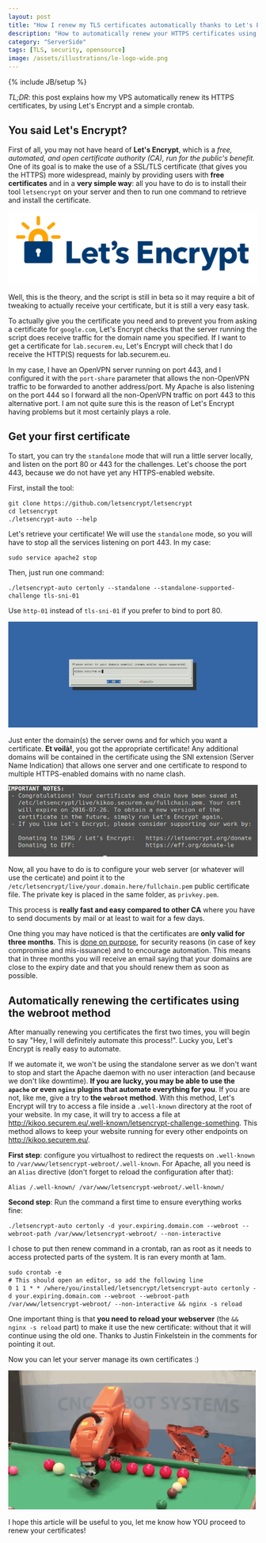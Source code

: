 ```yaml
---
layout: post
title: "How I renew my TLS certificates automatically thanks to Let's Encrypt"
description: "How to automatically renew your HTTPS certificates using Let's Encrypt and its webroot method"
category: "ServerSide"
tags: [TLS, security, opensource]
image: /assets/illustrations/le-logo-wide.png
---
```

{% include JB/setup %}

*TL;DR*: this post explains how my VPS automatically renew its HTTPS
certificates, by using Let's Encrypt and a simple crontab.

## You said Let's Encrypt?

First of all, you may not have heard of **Let's Encrypt**, which is a *free,
automated, and open certificate authority (CA), run for the public's benefit*.
One of its goal is to make the use of a SSL/TLS certificate (that gives you the
HTTPS) more widespread, mainly by providing users with **free certificates** and
in a **very simple way**: all you have to do is to install their tool
`letsencrypt` on your server and then to run one command to retrieve and install
the certificate.

![Let's Encrypt gives you free certificates in a very simple way](/assets/illustrations/le-logo-wide.png)

Well, this is the theory, and the script is still in beta so it may require a
bit of tweaking to actually receive your certificate, but it is still a very
easy task.

To actually give you the certificate you need and to prevent you from asking a
certificate for `google.com`, Let's Encrypt checks that the server running the
script does receive traffic for the domain name you specified. If I want to get
a certificate for `lab.securem.eu`, Let's Encrypt will check that I do receive
the HTTP(S) requests for lab.securem.eu.

In my case, I have an OpenVPN server running on port 443, and I configured it
with the `port-share` parameter that allows the non-OpenVPN traffic to be
forwarded to another address/port. My Apache is also listening on the port 444
so I forward all the non-OpenVPN traffic on port 443 to this alternative port. I
am not quite sure this is the reason of Let's Encrypt having problems but it
most certainly plays a role.

## Get your first certificate

To start, you can try the `standalone` mode that will run a little server
locally, and listen on the port 80 or 443 for the challenges. Let's choose the
port 443, because we do not have yet any HTTPS-enabled website.

First, install the tool:

    git clone https://github.com/letsencrypt/letsencrypt
    cd letsencrypt
    ./letsencrypt-auto --help


Let's retrieve your certificate! We will use the `standalone` mode, so you will
have to stop all the services listening on port 443. In my case:

    sudo service apache2 stop

Then, just run one command:

    ./letsencrypt-auto certonly --standalone --standalone-supported-challenge tls-sni-01

Use `http-01` instead of `tls-sni-01` if you prefer to bind to port 80.

![The script will ask you the domain(s) you want to register](/assets/illustrations/LetsEncryptStandalone.png)

Just enter the domain(s) the server owns and for which you want a certificate.
**Et voilà!**, you got the appropriate certificate! Any additional domains will
be contained in the certificate using the SNI extension (Server Name Indication)
that allows one server and one certificate to respond to multiple HTTPS-enabled
domains with no name clash.

![The certificate is now available](/assets/illustrations/LetsEncryptSuccess.png)

Now, all you have to do is to configure your web server (or whatever will use
the certicate) and point it to the
`/etc/letsencrypt/live/your.domain.here/fullchain.pem` public certificate file.
The private key is placed in the same folder, as `privkey.pem`.

This process is **really fast and easy compared to other CA** where you have to
send documents by mail or at least to wait for a few days.

One thing you may have noticed is that the certificates are **only valid for
three months**. This is [done on
purpose](https://letsencrypt.org/2015/11/09/why-90-days.html), for security
reasons (in case of key compromise and mis-issuance) and to encourage
automation. This means that in three months you will receive an email saying
that your domains are close to the expiry date and that you should renew them as
soon as possible.

## Automatically renewing the certificates using the webroot method

After manually renewing you certificates the first two times, you will begin to
say "Hey, I will definitely automate this process!". Lucky you, Let's Encrypt is
really easy to automate.

If we automate it, we won't be using the standalone server as we don't want to
stop and start the Apache daemon with no user interaction (and because we don't
like downtime). **If you are lucky, you may be able to use the `apache` or even
`nginx` plugins that automate everything for you**. If you are not, like me,
give a try to **the `webroot` method**. With this method, Let's Encrypt will try
to access a file inside a `.well-known` directory at the root of your website.
In my case, it will try to access a file at
http://kikoo.securem.eu/.well-known/letsencrypt-challenge-something. This method
allows to keep your website running for every other endpoints on
http://kikoo.securem.eu/.

**First step**: configure you virtualhost to redirect the requests on
`.well-known` to `/var/www/letsencrypt-webroot/.well-known`. For Apache, all you
need is an `Alias` directive (don't forget to reload the configuration after
that):

    Alias /.well-known/ /var/www/letsencrypt-webroot/.well-known/

**Second step**: Run the command a first time to ensure everything works fine:

    ./letsencrypt-auto certonly -d your.expiring.domain.com --webroot --webroot-path /var/www/letsencrypt-webroot/ --non-interactive

I chose to put then renew command in a crontab, ran as root as it needs to
access protected parts of the system. It is ran every month at 1am.

    sudo crontab -e
    # This should open an editor, so add the following line
    0 1 1 * * /where/you/installed/letsencrypt/letsencrypt-auto certonly -d your.expiring.domain.com --webroot --webroot-path /var/www/letsencrypt-webroot/ --non-interactive && nginx -s reload

One important thing is that **you need to reload your webserver** (the `&& nginx
-s reload` part) to make it use the new certificate: without that it will
continue using the old one. Thanks to Justin Finkelstein in the comments for
pointing it out.

Now you can let your server manage its own certificates :)

![Now just hope this will work](/assets/illustrations/robot-automation.gif)

I hope this article will be useful to you, let me know how YOU proceed to renew
your certificates!
